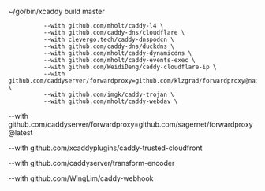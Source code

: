 ~/go/bin/xcaddy build master
```
          --with github.com/mholt/caddy-l4 \
          --with github.com/caddy-dns/cloudflare \
          --with clevergo.tech/caddy-dnspodcn \
          --with github.com/caddy-dns/duckdns \
          --with github.com/mholt/caddy-dynamicdns \
          --with github.com/mholt/caddy-events-exec \
          --with github.com/WeidiDeng/caddy-cloudflare-ip \
          --with github.com/caddyserver/forwardproxy=github.com/klzgrad/forwardproxy@naive \
          --with github.com/imgk/caddy-trojan \
          --with github.com/mholt/caddy-webdav \
```
--with github.com/caddyserver/forwardproxy=github.com/sagernet/forwardproxy@latest

--with github.com/xcaddyplugins/caddy-trusted-cloudfront

--with github.com/caddyserver/transform-encoder

--with github.com/WingLim/caddy-webhook
